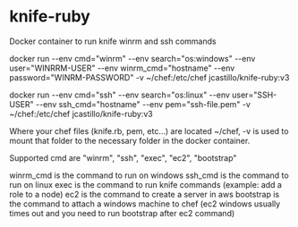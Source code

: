 # knife-ruby
Docker container to run knife winrm and ssh commands

docker run --env cmd="winrm" --env search="os:windows" --env user="WINRRM-USER" --env winrm_cmd="hostname" --env password="WINRM-PASSWORD" -v ~/chef:/etc/chef jcastillo/knife-ruby:v3

docker run --env cmd="ssh" --env search="os:linux" --env user="SSH-USER" --env ssh_cmd="hostname" --env pem="ssh-file.pem" -v ~/chef:/etc/chef jcastillo/knife-ruby:v3


Where your chef files (knife.rb, pem, etc...) are located ~/chef, -v is used to mount that folder to the necessary folder in the docker container.

Supported cmd are "winrm", "ssh", "exec", "ec2", "bootstrap"

winrm_cmd is the command to run on windows
ssh_cmd is the command to run on linux
exec is the command to run knife commands (example: add a role to a node)
ec2 is the command to create a server in aws
bootstrap is the command to attach a windows machine to chef (ec2 windows usually times out and you need to run bootstrap after ec2 command)
